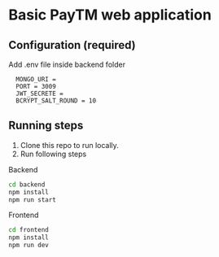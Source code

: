 # Basic PayTM web application

## Configuration (required)

Add .env file inside backend folder

```dotenv
  MONGO_URI = 
  PORT = 3009
  JWT_SECRETE = 
  BCRYPT_SALT_ROUND = 10
```

## Running steps

1. Clone this repo to run locally.
1. Run following steps

Backend

```bash
cd backend
npm install
npm run start
```

Frontend

```bash
cd frontend
npm install
npm run dev
```
